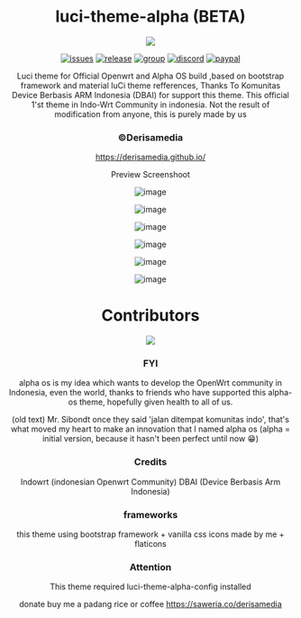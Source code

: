 [issues]: https://github.com/derisamedia/luci-theme-alpha/issues
[issues-badge]: https://img.shields.io/badge/Issues-welcome-brightgreen.svg?style=flat-square
[release]: https://github.com/derisamedia/luci-theme-alpha/releases
[release-badge]: https://img.shields.io/badge/download-check_releases-blue
[group]: https://facebook.com/groups/indowrt
[group-badge]: https://img.shields.io/badge/visit_Facebook-Comunity-cyan
[discord]: https://discord.gg/gdZwmDQGUm
[discord-badge]: https://img.shields.io/badge/visit_Discord-Comunity-blue
[paypal]: https://www.paypal.com/paypalme/derisamedia
[paypal-badge]: https://img.shields.io/badge/Donate-Paypal_me-blue







<div align="center">

# luci-theme-alpha (BETA)

<img src="https://raw.githubusercontent.com/derisamedia/luci-theme-alpha/master/luasrc/brand.png">

[![issues][issues-badge]][issues]
[![release][release-badge]][release]
[![group][group-badge]][group]
[![discord][discord-badge]][discord]
[![paypal][paypal-badge]][paypal]


Luci theme for Official Openwrt and Alpha OS build ,based on bootstrap framework 
and material luCi theme refferences,
Thanks To Komunitas Device Berbasis ARM Indonesia (DBAI) for support this theme.
This official 1'st theme in Indo-Wrt Community in indonesia. Not the result of modification from anyone, this is purely made by us
### ©Derisamedia
https://derisamedia.github.io/
<summary>Preview Screenshoot</summary>
<p>
  
![image](https://raw.githubusercontent.com/derisamedia/luci-theme-alpha/master/ss1.png)
  
![image](https://raw.githubusercontent.com/derisamedia/luci-theme-alpha/master/ss2.png)

![image](https://raw.githubusercontent.com/derisamedia/luci-theme-alpha/master/ss3.png)

![image](https://raw.githubusercontent.com/derisamedia/luci-theme-alpha/master/mobileview1.png)

![image](https://raw.githubusercontent.com/derisamedia/luci-theme-alpha/master/mobileview2.png)

![image](https://raw.githubusercontent.com/derisamedia/luci-theme-alpha/master/mobileview3.png)

</p>

# Contributors
<a href="https://github.com/derisamedia/luci-theme-alpha/graphs/contributors">
  <img src="https://contrib.rocks/image?repo=derisamedia/luci-theme-alpha" />
</a>


### FYI

alpha os is my idea which wants to develop the OpenWrt community in Indonesia, even the world, thanks to friends who have supported this alpha-os theme, hopefully given health to all of us.


(old text) Mr. Sibondt once they said 'jalan ditempat komunitas indo', that's what moved my heart to make an innovation that I named alpha os (alpha = initial version, because it hasn't been perfect until now 😁)

### Credits
Indowrt (indonesian Openwrt Community)
DBAI (Device Berbasis Arm Indonesia)

### frameworks
this theme using bootstrap framework + vanilla css
icons made by me + flaticons

### Attention 
This theme required luci-theme-alpha-config installed

donate
buy me a padang rice or coffee
https://saweria.co/derisamedia
